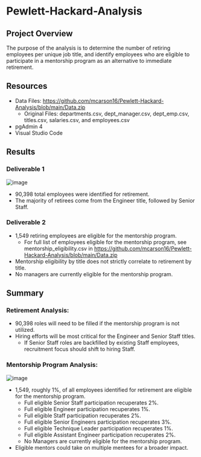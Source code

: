 # Pewlett-Hackard-Analysis
## Project Overview
The purpose of the analysis is to determine the number of retiring employees per unique job title, and identify employees who are eligible to participate in a mentorship program as an alternative to immediate retirement.

## Resources
- Data Files: https://github.com/mcarson16/Pewlett-Hackard-Analysis/blob/main/Data.zip
  - Original Files: departments.csv, dept_manager.csv, dept_emp.csv, titles.csv, salaries.csv, and employees.csv
- pgAdmin 4
- Visual Studio Code

## Results
### Deliverable 1
![image](https://user-images.githubusercontent.com/83254435/122701000-f31d6900-d211-11eb-8ec0-dd6b7b01825b.png)
- 90,398 total employees were identified for retirement.
- The majority of retirees come from the Engineer title, followed by Senior Staff.

### Deliverable 2
- 1,549 retiring employees are eligible for the mentorship program.
  - For full list of employees eligible for the mentorship program, see mentorship_eligibility.csv in https://github.com/mcarson16/Pewlett-Hackard-Analysis/blob/main/Data.zip
- Mentorship eligibility by title does not strictly correlate to retirement by title.
- No managers are currently eligible for the mentorship program.

## Summary
### Retirement Analysis:
- 90,398 roles will need to be filled if the mentorship program is not utilized.
- Hiring efforts will be most critical for the Engineer and Senior Staff titles.
  - If Senior Staff roles are backfilled by existing Staff employees, recruitment focus should shift to hiring Staff.

### Mentorship Program Analysis:
![image](https://user-images.githubusercontent.com/83254435/122701473-f1a07080-d212-11eb-9e75-7bef99e6d2e7.png)
- 1,549, roughly 1%, of all employees identified for retirement are eligible for the mentorship program.
  - Full eligible Senior Staff participation recuperates 2%. 
  - Full eligible Engineer participation recuperates 1%.
  - Full eligible Staff participation recuperates 2%.
  - Full eligible Senior Engineers participation recuperates 3%.
  - Full eligible Technique Leader participation recuperates 1%.
  - Full eligible Assistant Engineer participation recuperates 2%.
  - No Managers are currently eligible for the mentorship program.
- Eligible mentors could take on multiple mentees for a broader impact.
